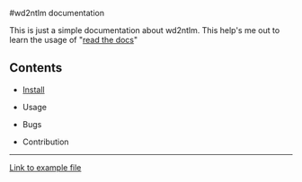 #wd2ntlm documentation

This is just a simple documentation about wd2ntlm. This help's me out to learn the usage
of "[read the docs](https://readthedocs.org)"

## Contents

- [Install](install.md)

- Usage

- Bugs

- Contribution


---

[Link to example file](example.md)